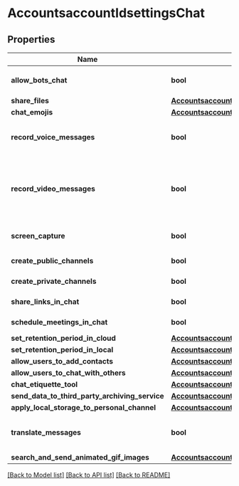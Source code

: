 # AccountsaccountIdsettingsChat

## Properties
Name | Type | Description | Notes
------------ | ------------- | ------------- | -------------
**allow_bots_chat** | **bool** | Whether chatbots added to chats and channels can read and write messages. | [optional] 
**share_files** | [**AccountsaccountIdsettingsChatShareFiles**](AccountsaccountIdsettingsChatShareFiles.md) |  | [optional] 
**chat_emojis** | [**AccountsaccountIdsettingsChatChatEmojis**](AccountsaccountIdsettingsChatChatEmojis.md) |  | [optional] 
**record_voice_messages** | **bool** | Allow users to record voice messages that can be sent in direct messages or group conversations. | [optional] 
**record_video_messages** | **bool** | Allow users to record video messages that can be sent in direct messages or group conversations. If the file share setting is disabled, they will not be able to record and send video messages. | [optional] 
**screen_capture** | **bool** | Allow users to take and send screenshots in direct messages or group conversations. | [optional] 
**create_public_channels** | **bool** | Allow users to create public channels. | [optional] 
**create_private_channels** | **bool** | Allow users to create private channels. | [optional] 
**share_links_in_chat** | **bool** | Share links to messages and channels in Team Chat. | [optional] 
**schedule_meetings_in_chat** | **bool** | Schedule a meeting from chat or channel. | [optional] 
**set_retention_period_in_cloud** | [**AccountsaccountIdsettingsChatSetRetentionPeriodInCloud**](AccountsaccountIdsettingsChatSetRetentionPeriodInCloud.md) |  | [optional] 
**set_retention_period_in_local** | [**AccountsaccountIdsettingsChatSetRetentionPeriodInLocal**](AccountsaccountIdsettingsChatSetRetentionPeriodInLocal.md) |  | [optional] 
**allow_users_to_add_contacts** | [**AccountsaccountIdsettingsChatAllowUsersToAddContacts**](AccountsaccountIdsettingsChatAllowUsersToAddContacts.md) |  | [optional] 
**allow_users_to_chat_with_others** | [**AccountsaccountIdsettingsChatAllowUsersToChatWithOthers**](AccountsaccountIdsettingsChatAllowUsersToChatWithOthers.md) |  | [optional] 
**chat_etiquette_tool** | [**AccountsaccountIdsettingsChatChatEtiquetteTool**](AccountsaccountIdsettingsChatChatEtiquetteTool.md) |  | [optional] 
**send_data_to_third_party_archiving_service** | [**AccountsaccountIdsettingsChatSendDataToThirdPartyArchivingService**](AccountsaccountIdsettingsChatSendDataToThirdPartyArchivingService.md) |  | [optional] 
**apply_local_storage_to_personal_channel** | [**AccountsaccountIdsettingsChatApplyLocalStorageToPersonalChannel**](AccountsaccountIdsettingsChatApplyLocalStorageToPersonalChannel.md) |  | [optional] 
**translate_messages** | **bool** | Allow users to translate team chat messages. [Learn more].(https://support.zoom.us/hc/en-us/articles/12998089084685) | [optional] 
**search_and_send_animated_gif_images** | [**AccountsaccountIdsettingsChatSearchAndSendAnimatedGifImages**](AccountsaccountIdsettingsChatSearchAndSendAnimatedGifImages.md) |  | [optional] 

[[Back to Model list]](../README.md#documentation-for-models) [[Back to API list]](../README.md#documentation-for-api-endpoints) [[Back to README]](../README.md)


